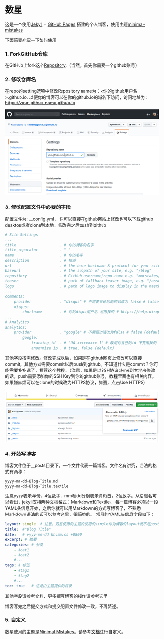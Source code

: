 # 数星

这是一个使用[Jekyll][jekyll-home] + [GitHub Pages][gh-home] 搭建的个人博客，使用主题[minimal-mistakes][mm-home]

下面简要介绍一下如何使用

### 1. ForkGitHub仓库

在GitHub上fork这个[Repository][repo-link].（当然，首先你需要一个github账号）

### 2. 修改仓库名

在repo的setting选项中修改Repository name为：<你的github用户名>.github.io. 以便你的博客可以在你的github.io的域名下访问，访问地址为：https://your-github-name.github.io
    
![renamm repo](assets/img/rename-repo.png)

### 3. 修改配置文件中必要的字段
    
配置文件为: __config.yml， 你可以直接在github网站上修改也可以下载github desktop或者clone到本地，修改完之后push到github

```yml
# Site Settings
...
title                    : # 你的博客的名字
title_separator          : "-"
name                     : # 你的名字
description              : # 描述
url                      : # the base hostname & protocol for your site e.g. "https://mmistakes.github.io"
baseurl                  : # the subpath of your site, e.g. "/blog"
repository               : # GitHub username/repo-name e.g. "mmistakes/minimal-mistakes"
teaser                   : # path of fallback teaser image, e.g. "/assets/images/500x300.png"
logo                     : # path of logo image to display in the masthead, e.g. "/assets/images/88x88.png"
...
comments:
    provider             : "disqus" # 不需要评论功能的话改为 false # false (default), , "discourse", "facebook", "staticman", "staticman_v2", "utterances", "custom"
    disqus:
        shortname        : # 你的diqus用户名 别用我的 # https://help.disqus.com/customer/portal/articles/466208-what-s-a-shortname-
...
# Analytics
analytics:
    provider             : "google" # 不需要的话改为false # false (default), "google", "google-universal", "custom"
        google:
            tracking_id  : # "UA-xxxxxxxxx-1" # 改用你自己的id 不要用我的
            anonymize_ip : # true, false (default)
```

其他字段按需修改。修改完成以后，如果是在github网页上修改可以直接commit，其他方式需要commit以后push到github。不知道什么是commit？你可能需要补补课了，推荐这个[教程](https://www.liaoxuefeng.com/wiki/896043488029600)。（注意，如果是以SSH协议clone到本地来修改的话，push需要添加你的SSH Key到你的github账号，教程里面也有相关内容。如果嫌麻烦可以在clone的时候改为HTTPS协议，如图，点击Use HTTPS）

![ssh-https](assets/img/ssh-https.png)

### 4. 开始写博客

博客文件位于__posts目录下，一个文件代表一篇博客。文件名有讲究，合法的格式有两种：
```
yyyy-mm-dd-Blog-Title.md
yyyy-mm-dd-Blog-Title.textile
```
注意yyyy表示年份，4位数字，mm和dd分别表示月和日，2位数字。从后缀名可以看出，jekyll支持两种文档格式：Markdown和Textile。
每一篇博客必须以一段YAML头信息开始，之后你就可以用Markdown的方式写博客了，不熟悉Markdown语法的话可以参考[这里](https://markdown.tw)，很简单的。
常用的YAML头信息字段如下：
```yml
layout: single  # 注意，数星使用的主题的使用的single作为博客的layout而不是post
title:  #"Blog Title"
date:   # yyyy-mm-dd hh:mm:ss +0800
excerpt: # 摘要
categories: # 分类
    - #cat1
    - #cat2
    #...
tags: # 标签
    - #tag1
    - #tag2
    #...
toc: true   # 这是由主题提供的目录
```
其他字段请参考[文档](http://jekyllcn.com/docs/frontmatter/)，更多撰写博客的操作请参考[这里](http://jekyllcn.com/docs/posts/)

博客写完之后提交方式和提交配置文件修改一致，不再赘述。

### 5. 自定义

数星使用的主题是[Minimal Mistakes](https://mademistakes.com/work/minimal-mistakes-jekyll-theme/)。请参考[文档](https://mmistakes.github.io/minimal-mistakes/docs/configuration/)进行自定义。

[jekyll-home]: https://jekyllrb.com/
[gh-home]: https://pages.github.com/
[mm-home]: https://mademistakes.com/work/minimal-mistakes-jekyll-theme/
[repo-link]: https://github.com/kuangyl0212/kuangyl0212.github.io/fork
